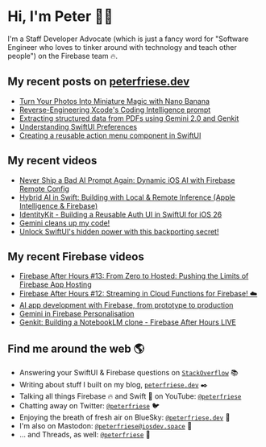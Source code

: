 # Hi, I'm Peter 👋🏼

I'm a Staff Developer Advocate (which is just a fancy word for "Software Engineer who loves to tinker around with technology and teach other people") on the Firebase team 🔥.

## My recent posts on [peterfriese.dev](https://peterfriese.dev/)
<!-- BLOG-POST-LIST:START -->
- [Turn Your Photos Into Miniature Magic with Nano Banana](https://peterfriese.dev/blog/2025/gemini-nano-banana-ios/)
- [Reverse-Engineering Xcode&#39;s Coding Intelligence prompt](https://peterfriese.dev/blog/2025/reveng-xcode-coding-intelligence/)
- [Extracting structured data from PDFs using Gemini 2.0 and Genkit](https://peterfriese.dev/blog/2025/gemini-genkit-pdf-structured-data/)
- [Understanding SwiftUI Preferences](https://peterfriese.dev/blog/2025/swiftui-preferences-swift6/)
- [Creating a reusable action menu component in SwiftUI](https://peterfriese.dev/blog/2025/swiftui-action-menu/)
<!-- BLOG-POST-LIST:END -->

## My recent videos
<!-- YOUTUBE-ALL:START -->
- [Never Ship a Bad AI Prompt Again: Dynamic iOS AI with Firebase Remote Config](https://www.youtube.com/watch?v=u_ZYmX1fbeI)
- [Hybrid AI in Swift: Building with Local &amp; Remote Inference &lpar;Apple Intelligence &amp; Firebase&rpar;](https://www.youtube.com/watch?v=vQ-clCjkZws)
- [IdentityKit - Building a Reusable Auth UI in SwiftUI for iOS 26](https://www.youtube.com/watch?v=Cqb1M1mgCqs)
- [Gemini cleans up my code!](https://www.youtube.com/watch?v=hCQYhWN1ZxU)
- [Unlock SwiftUI&#39;s hidden power with this backporting secret!](https://www.youtube.com/watch?v=UXG7U6iFxxM)
<!-- YOUTUBE-ALL:END -->

## My recent Firebase videos
<!-- YOUTUBE-FIREBASE:START -->
- [Firebase After Hours #13: From Zero to Hosted: Pushing the Limits of Firebase App Hosting](https://www.youtube.com/watch?v=8vojkFvKT1U)
- [Firebase After Hours #12: Streaming in Cloud Functions for Firebase! ☁️](https://www.youtube.com/watch?v=IuSH0VHazcA)
- [AI app development with Firebase, from prototype to production](https://www.youtube.com/watch?v=rxKYK3DIzN0)
- [Gemini in Firebase Personalisation](https://www.youtube.com/shorts/4MC2jgLwkJg)
- [Genkit: Building a NotebookLM clone - Firebase After Hours LIVE](https://www.youtube.com/watch?v=ZBM9BQz_S_A)
<!-- YOUTUBE-FIREBASE:END -->


## Find me around the web 🌎

- Answering your SwiftUI & Firebase questions on [`StackOverflow`](https://stackoverflow.com/users/281221/peter-friese) 📚
- Writing about stuff I built on my blog, [`peterfriese.dev`](https://peterfriese.dev/) ✒️
- Talking all things Firebase 🔥 and Swift 🍏 on YouTube: [`@peterfriese`](https://www.youtube.com/@peterfriese)
- Chatting away on Twitter: [`@peterfriese`](https://twitter.com/peterfriese) 🐦
- Enjoying the breath of fresh air on BlueSky: [`@peterfriese.dev`](https://bsky.app/profile/peterfriese.dev) 🦋
- I'm also on Mastodon: [`@peterfriese@iosdev.space`](https://iosdev.space/@peterfriese) 🐘
- ... and Threads, as well: [`@peterfriese`](https://www.threads.net/@peterfriese?hl=en) 🧵
